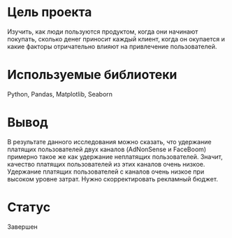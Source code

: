 # Цель проекта
Изучить, как люди пользуются продуктом, когда они начинают покупать, сколько денег приносит каждый клиент, когда он окупается и какие факторы отричательно влияют на привлечение пользователей.
# Используемые библиотеки
Python, Pandas, Matplotlib, Seaborn
# Вывод
В результате данного исследования можно сказать, что удержание платящих пользователей двух каналов (AdNonSense и FaceBoom) примерно такое же как удержание неплатящих пользователей. Значит, качество платящих пользователей из этих каналов очень низкое. Удержание платящих пользователей с каналов очень низкое при высоком уровне затрат. Нужно скорректировать рекламный бюджет.
# Статус
Завершен